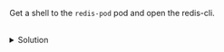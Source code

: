 Get a shell to the `redis-pod` pod and open the redis-cli.


<br>
<details><summary>Solution</summary>
<br>

Run the following command to get the `maxmemory` configuration setting:
```bash
CONFIG GET maxmemory
```{{copy}}

Run the following command to get the `maxmemory-policy` configuration setting:
```bash
CONFIG GET maxmemory-policy
```{{copy}}


</details>
